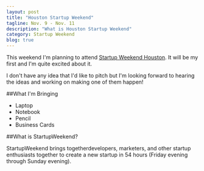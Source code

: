 ```yaml
---
layout: post
title: "Houston Startup Weekend"
tagline: Nov. 9 - Nov. 11
description: "What is Houston Startup Weekend"
category: Startup Weekend
blog: true
---
```


This weekend I'm planning to attend [Startup Weekend Houston](http://houston.startupweekend.org).  It will be my first and I'm quite excited about it.

I don't have any idea that I'd like to pitch but I'm looking forward to hearing the ideas and working on making one of them happen!

##What I'm Bringing

* Laptop
* Notebook
* Pencil
* Business Cards

##What is StartupWeekend?

StartupWeekend brings togetherdevelopers, marketers, and other startup enthusiasts together to create a new startup in 54 hours (Friday evening through Sunday evening).